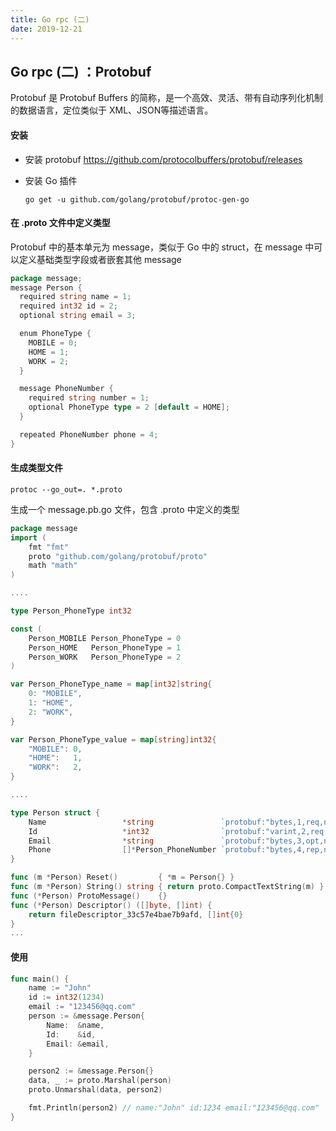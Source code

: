 ```yaml
---
title: Go rpc (二)
date: 2019-12-21
---
```


## Go rpc (二) ：Protobuf

Protobuf 是 Protobuf Buffers 的简称，是一个高效、灵活、带有自动序列化机制的数据语言，定位类似于 XML、JSON等描述语言。



#### 安装

- 安装 protobuf 
  https://github.com/protocolbuffers/protobuf/releases

- 安装 Go 插件
  ```shell
  go get -u github.com/golang/protobuf/protoc-gen-go
  ```



#### 在 .proto 文件中定义类型

Protobuf 中的基本单元为 message，类似于 Go 中的 struct，在 message 中可以定义基础类型字段或者嵌套其他 message
```go
package message;
message Person {
  required string name = 1;
  required int32 id = 2;
  optional string email = 3;

  enum PhoneType {
    MOBILE = 0;
    HOME = 1;
    WORK = 2;
  }

  message PhoneNumber {
    required string number = 1;
    optional PhoneType type = 2 [default = HOME];
  }

  repeated PhoneNumber phone = 4;
}
```



#### 生成类型文件

```shell
protoc --go_out=. *.proto
```

生成一个 message.pb.go 文件，包含 .proto 中定义的类型
```go
package message
import (
	fmt "fmt"
	proto "github.com/golang/protobuf/proto"
	math "math"
)

....

type Person_PhoneType int32

const (
	Person_MOBILE Person_PhoneType = 0
	Person_HOME   Person_PhoneType = 1
	Person_WORK   Person_PhoneType = 2
)

var Person_PhoneType_name = map[int32]string{
	0: "MOBILE",
	1: "HOME",
	2: "WORK",
}

var Person_PhoneType_value = map[string]int32{
	"MOBILE": 0,
	"HOME":   1,
	"WORK":   2,
}

....

type Person struct {
	Name                 *string               `protobuf:"bytes,1,req,name=name" json:"name,omitempty"`
	Id                   *int32                `protobuf:"varint,2,req,name=id" json:"id,omitempty"`
	Email                *string               `protobuf:"bytes,3,opt,name=email" json:"email,omitempty"`
	Phone                []*Person_PhoneNumber `protobuf:"bytes,4,rep,name=phone" json:"phone,omitempty"`
}

func (m *Person) Reset()         { *m = Person{} }
func (m *Person) String() string { return proto.CompactTextString(m) }
func (*Person) ProtoMessage()    {}
func (*Person) Descriptor() ([]byte, []int) {
	return fileDescriptor_33c57e4bae7b9afd, []int{0}
}
...

```



#### 使用 

```go
func main() {
	name := "John"
	id := int32(1234)
	email := "123456@qq.com"
	person := &message.Person{
		Name:  &name,
		Id:    &id,
		Email: &email,
	}

	person2 := &message.Person{}
	data, _ := proto.Marshal(person)
	proto.Unmarshal(data, person2)

	fmt.Println(person2) // name:"John" id:1234 email:"123456@qq.com" 
}
```
